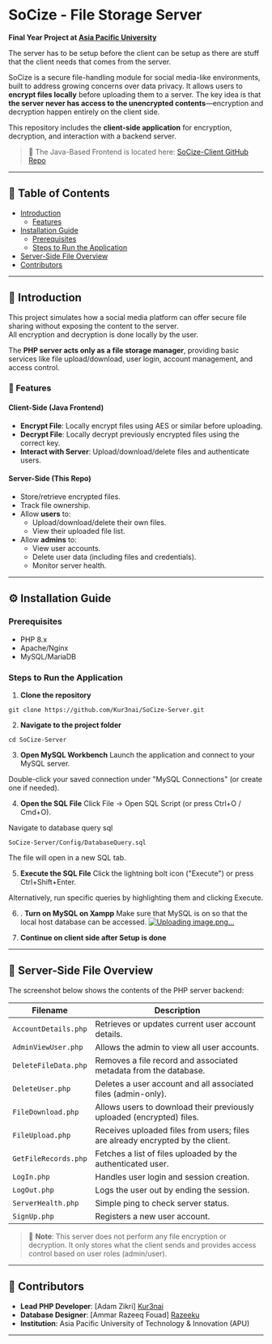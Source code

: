 # SoCize - File Storage Server

**Final Year Project at [Asia Pacific University](https://apspace.apu.edu.my/)**

The server has to be setup before the client can be setup as there are stuff that the client needs that comes from the server.

SoCize is a secure file-handling module for social media-like environments, built to address growing concerns over data privacy. It allows users to **encrypt files locally** before uploading them to a server. The key idea is that **the server never has access to the unencrypted contents**—encryption and decryption happen entirely on the client side.

This repository includes the **client-side application** for encryption, decryption, and interaction with a backend server.  
> 🔗 The Java-Based Frontend is located here: [SoCize-Client GitHub Repo](https://github.com/YT-07/SoCize-Client.git)

---

## 📑 Table of Contents

- [Introduction](#introduction)
    - [Features](#features)
- [Installation Guide](#installation-guide)
    - [Prerequisites](#prerequisites)
    - [Steps to Run the Application](#steps-to-run-the-application)
- [Server-Side File Overview](#server-side-file-overview)
- [Contributors](#contributors)

---

## 🧩 Introduction

This project simulates how a social media platform can offer secure file sharing without exposing the content to the server.  
All encryption and decryption is done locally by the user.

The **PHP server acts only as a file storage manager**, providing basic services like file upload/download, user login, account management, and access control.

### 🚀 Features

#### Client-Side (Java Frontend)

- **Encrypt File**: Locally encrypt files using AES or similar before uploading.
- **Decrypt File**: Locally decrypt previously encrypted files using the correct key.
- **Interact with Server**: Upload/download/delete files and authenticate users.

#### Server-Side (This Repo)

- Store/retrieve encrypted files.
- Track file ownership.
- Allow **users** to:
  - Upload/download/delete their own files.
  - View their uploaded file list.
- Allow **admins** to:
  - View user accounts.
  - Delete user data (including files and credentials).
  - Monitor server health.

---

## ⚙️ Installation Guide

### Prerequisites

- PHP 8.x
- Apache/Nginx
- MySQL/MariaDB

### Steps to Run the Application

1. **Clone the repository**
```console
git clone https://github.com/Kur3nai/SoCize-Server.git
```

2. **Navigate to the project folder**
```console
cd SoCize-Server
```

3. **Open MySQL Workbench**
Launch the application and connect to your MySQL server.

Double-click your saved connection under "MySQL Connections" (or create one if needed).

4. **Open the SQL File**
Click File → Open SQL Script (or press Ctrl+O / Cmd+O).

Navigate to database query sql
```Consolde
SoCize-Server/Config/DatabaseQuery.sql
```

The file will open in a new SQL tab.

5. **Execute the SQL File**
Click the lightning bolt icon ("Execute") or press Ctrl+Shift+Enter.

Alternatively, run specific queries by highlighting them and clicking Execute.

6. . **Turn on MySQL on Xampp**
Make sure that MySQL is on so that the local host database can be accessed.
[![Uploading image.png…]()
](https://github.com/Kur3nai/SoCize-Server/blob/main/image_2025-07-06_204319062.png)

8. **Continue on client side after Setup is done**
 
---

## 📁 Server-Side File Overview

The screenshot below shows the contents of the PHP server backend:

| Filename              | Description |
|-----------------------|-------------|
| `AccountDetails.php`  | Retrieves or updates current user account details. |
| `AdminViewUser.php`   | Allows the admin to view all user accounts. |
| `DeleteFileData.php`  | Removes a file record and associated metadata from the database. |
| `DeleteUser.php`      | Deletes a user account and all associated files (admin-only). |
| `FileDownload.php`    | Allows users to download their previously uploaded (encrypted) files. |
| `FileUpload.php`      | Receives uploaded files from users; files are already encrypted by the client. |
| `GetFileRecords.php`  | Fetches a list of files uploaded by the authenticated user. |
| `LogIn.php`           | Handles user login and session creation. |
| `LogOut.php`          | Logs the user out by ending the session. |
| `ServerHealth.php`    | Simple ping to check server status. |
| `SignUp.php`          | Registers a new user account. |

> 🔐 **Note**: This server does not perform any file encryption or decryption. It only stores what the client sends and provides access control based on user roles (admin/user).

---

## 👥 Contributors

- **Lead PHP Developer**: [Adam Zikri] [Kur3nai](https://github.com/Kur3nai)
- **Database Designer**: [Ammar Razeeq Fouad] [Razeeku](https://github.com/Razeeku)
- **Institution**: Asia Pacific University of Technology & Innovation (APU)

---

